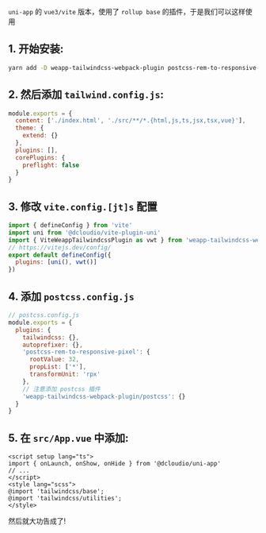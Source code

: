 `uni-app` 的 `vue3/vite` 版本，使用了 `rollup base` 的插件，于是我们可以这样使用

## 1. 开始安装:

```bash
yarn add -D weapp-tailwindcss-webpack-plugin postcss-rem-to-responsive-pixel tailwindcss postcss autoprefixer
```

## 2. 然后添加 `tailwind.config.js`:

```js
module.exports = {
  content: ['./index.html', './src/**/*.{html,js,ts,jsx,tsx,vue}'],
  theme: {
    extend: {}
  },
  plugins: [],
  corePlugins: {
    preflight: false
  }
}
```

## 3. 修改 `vite.config.[jt]s` 配置

```js
import { defineConfig } from 'vite'
import uni from '@dcloudio/vite-plugin-uni'
import { ViteWeappTailwindcssPlugin as vwt } from 'weapp-tailwindcss-webpack-plugin'
// https://vitejs.dev/config/
export default defineConfig({
  plugins: [uni(), vwt()]
})
```

## 4. 添加 `postcss.config.js`

```js
// postcss.config.js
module.exports = {
  plugins: {
    tailwindcss: {},
    autoprefixer: {},
    'postcss-rem-to-responsive-pixel': {
      rootValue: 32,
      propList: ['*'],
      transformUnit: 'rpx'
    },
    // 注意添加 postcss 插件
    'weapp-tailwindcss-webpack-plugin/postcss': {}
  }
}
```

## 5. 在 `src/App.vue` 中添加:

```vue
<script setup lang="ts">
import { onLaunch, onShow, onHide } from '@dcloudio/uni-app'
// ...
</script>
<style lang="scss">
@import 'tailwindcss/base';
@import 'tailwindcss/utilities';
</style>
```

然后就大功告成了!
